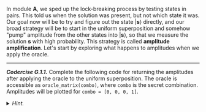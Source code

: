 In module **A**, we sped up the lock-breaking process by testing
states in pairs. This told us when the solution was present, but not
which state it was. Our goal now will be to try and figure out the
state $\vert \mathbf{s}\rangle$ directly, and our broad strategy will
be to start in the uniform superposition and somehow "pump" amplitude
from the other states into $\vert\mathbf{s}\rangle$, so that we
measure the solution $\mathbf{s}$ with high probability. This strategy
is called **amplitude amplification**. Let's start by exploring what
happens to amplitudes when we apply the oracle.

---

***Codercise G.1.1.*** Complete the following code for returning the
   amplitudes after applying the oracle to the uniform superposition. The oracle is accessible as
   ``oracle_matrix(combo)``, where ``combo`` is the secret combination. Amplitudes will be plotted for ``combo =
   [0, 0, 0, 1]``.

<details>
<summary><i>Hint.</i></summary>
Since the oracle is encoded as
   a matrix, you will need to use the
   <a href="https://docs.pennylane.ai/en/stable/code/api/pennylane.QubitUnitary.html" target="_blank">``QubitUnitary()``</a>
   method in PennyLane.
</details>
